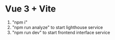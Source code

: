 # Vue 3 + Vite

1. "npm i"
2. "npm run analyze" to start lighthouse service
3. "npm run dev" to start frontend interface service